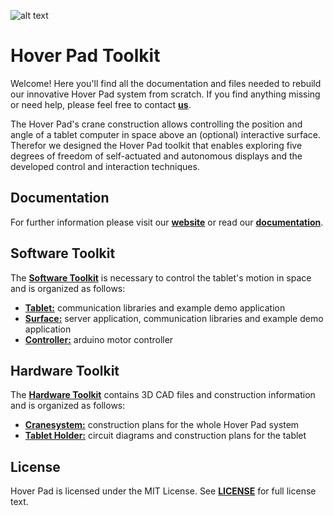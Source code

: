 ![alt text](http://www.uni-ulm.de/fileadmin/website_uni_ulm/iui.inst.100/institut/images/homepage/logo/mi-logo-en-small.png "Institute of Media Informatics, Ulm University, Ulm, Germany")

# Hover Pad Toolkit


Welcome! Here you'll find all the documentation and files needed to rebuild our innovative Hover Pad system from scratch. If you find anything missing or need help, please feel free to contact [__us__](https://www.uni-ulm.de/en/in/mi/mi-mitarbeiter/js.html).

The Hover Pad's crane construction allows controlling the position and angle of a tablet computer in space above an (optional) interactive surface. Therefor we designed the Hover Pad toolkit that enables exploring five degrees of freedom of self-actuated and autonomous displays and the developed control and interaction techniques. 

## Documentation

For further information please visit our [__website__](http://www.uni-ulm.de/?Hover-Pad) or read our [__documentation__](http:\\todo.link.documentation).

## Software Toolkit

The [__Software Toolkit__](http://todo.software) is necessary to control the tablet's motion in space and is organized as follows:

* [__Tablet:__](http://todo.software.tablet) communication libraries and example demo application 
* [__Surface:__](http://todo.software.surface) server application, communication libraries and example demo application 
* [__Controller:__](http://todo.software.arduino) arduino motor controller 


## Hardware Toolkit

The [__Hardware Toolkit__](http://todo.hardware) contains 3D CAD files and construction information and is organized as follows:

* [__Cranesystem:__](http://todo.hardware.cranesystem) construction plans for the whole Hover Pad system 
* [__Tablet Holder:__](http://todo.hardware.tabletholder) circuit diagrams and construction plans for the tablet 


## License

Hover Pad is licensed under the MIT License. See [__LICENSE__](https://github.com/MHCI/HoverPad/blob/master/LICENSE) for full license text.

